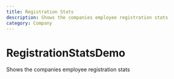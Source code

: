```yaml
---
title: Registration Stats
description: Shows the companies employee registration stats
category: Company
---
```



# RegistrationStatsDemo

Shows the companies employee registration stats

<RegistrationStatsDemo />
